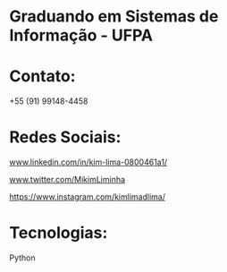 
**Graduando em Sistemas de Informação - UFPA**
==============================================================================
**Contato:**
==============================================================================
+55 (91) 99148-4458

**Redes Sociais:**
==============================================================================
www.linkedin.com/in/kim-lima-0800461a1/

www.twitter.com/MikimLiminha

https://www.instagram.com/kimlimadlima/

**Tecnologias:**
==============================================================================
Python
